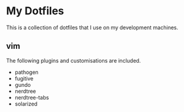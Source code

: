 My Dotfiles
===========

This is a collection of dotfiles that I use on my development machines.

vim
---
The following plugins and customisations are included.
* pathogen
* fugitive
* gundo
* nerdtree
* nerdtree-tabs
* solarized
